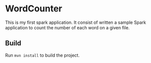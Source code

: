 # WordCounter

This is my first spark application. It consist of written a sample Spark application to count the number of each word on a given file.

## Build

Run `mvn install` to build the project. 
